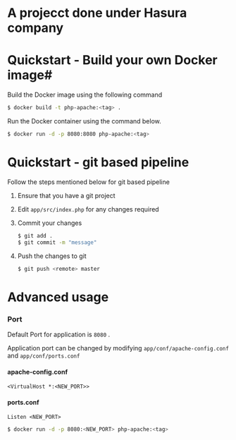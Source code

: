 # A projecct done under Hasura company

# Quickstart - Build your own Docker image#

Build the Docker image using the following command

```bash
$ docker build -t php-apache:<tag> .
```

Run the Docker container using the command below.

```bash
$ docker run -d -p 8080:8080 php-apache:<tag>
```

# Quickstart - git based pipeline

Follow the steps mentioned below for git based pipeline

1. Ensure that you have a git project
2. Edit `app/src/index.php` for any changes required
3. Commit your changes

    ```bash
    $ git add .
    $ git commit -m "message"
    ```

4. Push the changes to git

    ```bash
    $ git push <remote> master
    ```

# Advanced usage

### **Port**

Default Port for application is `8080` .

Application port can be changed by modifying `app/conf/apache-config.conf` and `app/conf/ports.conf`

#### apache-config.conf

```
<VirtualHost *:<NEW_PORT>>
```

#### ports.conf

```
Listen <NEW_PORT>
```

```bash
$ docker run -d -p 8080:<NEW_PORT> php-apache:<tag>
```
